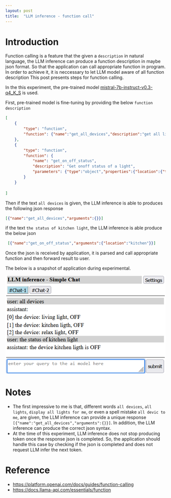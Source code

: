 ```yaml
---
layout: post
title:  "LLM inference - function call"
---
```


# Introduction

Function calling is a feature that the given a `description` in natural language, the LLM inference can produce a function description in maybe json format. So that the application can call appropriate function in program. 
In order to achieve it, it is neccessary to let LLM model aware of all function description
This post presents steps for function calling.

In the this experiment, the pre-trained model [mistral-7b-instruct-v0.3-q4_K_S](https://huggingface.co/mistralai/Mistral-7B-Instruct-v0.3) is used.

First, pre-trained model is fine-tuning by providing the below `function description`
``` json
[
    {
        "type": "function",
        "function": {"name":"get_all_devices","description":"get all lights","parameters":{}}
    },
    {
        "type": "function",
        "function": {
            "name": "get_on_off_status",
            "description": "Get onoff status of a light",
            "parameters": {"type":"object","properties":{"location":{"type":"string","description":"name of light"}},"required":["location"]}
        }
    }
     
]
```

Then if the text `all devices` is given, the LLM inference is able to produces the following json response

```json
[{"name":"get_all_devices","arguments":{}}]
```

if the text `the status of kitchen light`, the LLM inference is able produce the below json
```json
 [{"name":"get_on_off_status","arguments":{"location":"kitchen"}}]
```

Once the json is received by application, it is parsed and call appropriate function and then forward result to user.

The below is a snapshot of application during experimental.

![screenshot](/assets/img/llm_inference_01.png)



# Notes
* The first impressive to me is that, different words `all devices`, `all lights`, `display all lights for me`, or even a spell mistake `all devic to me`, are given, the LLM inference can provide a unique response `[{"name":"get_all_devices","arguments":{}}]`. In addition, the LLM inference can produce the correct json syntax.
* At the time of this experiment, LLM inference does not stop producing token once the response json is completed. So, the application should handle this case by checking if the json is completed and does not request LLM infer the next token. 



# Reference
* https://platform.openai.com/docs/guides/function-calling
* https://docs.llama-api.com/essentials/function